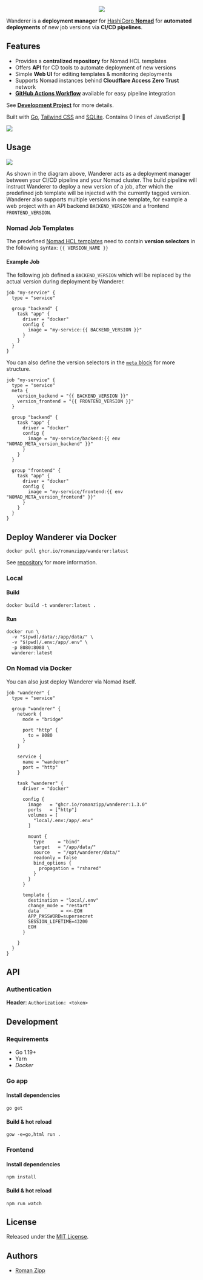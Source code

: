<p align="center">
  <img src="wordmark.png" />
</p>

Wanderer is a **deployment manager** for [HashiCorp **Nomad**](https://www.nomadproject.io/) for **automated deployments** of new job versions via **CI/CD pipelines**.

## Features

- Provides a **centralized repository** for Nomad HCL templates
- Offers **API** for CD tools to automate deployment of new versions
- Simple **Web UI** for editing templates & monitoring deployments
- Supports Nomad instances behind **Cloudflare Access Zero Trust** network
- [**GitHub Actions Workflow**](https://github.com/romanzipp/Wanderer-Action) available for easy pipeline integration

See [**Development Project**](https://github.com/users/romanzipp/projects/2/views/1) for more details.

Built with [Go](https://go.dev/), [Tailwind CSS](https://tailwindcss.com/) and [SQLite](https://sqlite.org/). Contains 0 lines of JavaScript 👀

![](art/ui.png)

## Usage

![](art/diagram.png)

As shown in the diagram above, Wanderer acts as a deployment manager between your CI/CD pipeline and your Nomad cluster. 
The build pipeline will instruct Wanderer to deploy a new version of a job, after which the predefined job template will be injected with the currently tagged version.
Wanderer also supports multiple versions in one template, for example a web project with an API backend `BACKEND_VERSION` and a frontend `FRONTEND_VERSION`.

### Nomad Job Templates

The predefined [Nomad HCL templates](https://developer.hashicorp.com/nomad/docs/job-specification) need to contain **version selectors** in the following syntax: `{{ VERSION_NAME }}`

#### Example Job

The following job defined a `BACKEND_VERSION` which will be replaced by the actual version during deployment by Wanderer.

```hcl
job "my-service" {
  type = "service"

  group "backend" {
    task "app" {
      driver = "docker"
      config {
        image = "my-service:{{ BACKEND_VERSION }}"
      }
    }
  } 
}
```

You can also define the version selectors in the [`meta` block](https://developer.hashicorp.com/nomad/docs/job-specification/meta) for more structure.

```hcl
job "my-service" {
  type = "service"
  meta {
    version_backend = "{{ BACKEND_VERSION }}"
    version_frontend = "{{ FRONTEND_VERSION }}"
  }

  group "backend" {
    task "app" {
      driver = "docker"
      config {
        image = "my-service/backend:{{ env "NOMAD_META_version_backend" }}"
      }
    }
  }

  group "frontend" {
    task "app" {
      driver = "docker"
      config {
        image = "my-service/frontend:{{ env "NOMAD_META_version_frontend" }}"
      }
    }
  }
}
```

## Deploy Wanderer via Docker

```
docker pull ghcr.io/romanzipp/wanderer:latest
```

See [repository](https://github.com/romanzipp/Wanderer/pkgs/container/wanderer) for more information.

### Local

#### Build

```shell
docker build -t wanderer:latest .
```

#### Run

```shell
docker run \
  -v "$(pwd)/data/:/app/data/" \
  -v "$(pwd)/.env:/app/.env" \
  -p 8080:8080 \
  wanderer:latest
```

### On Nomad via Docker

You can also just deploy Wanderer via Nomad itself.

```hcl
job "wanderer" {
  type = "service"
  
  group "wanderer" {
    network {
      mode = "bridge"

      port "http" {
        to = 8080
      }
    }

    service {
      name = "wanderer"
      port = "http"
    }

    task "wanderer" {
      driver = "docker"

      config {
        image   = "ghcr.io/romanzipp/wanderer:1.3.0"
        ports   = ["http"]
        volumes = [
          "local/.env:/app/.env"
        ]

        mount {
          type     = "bind"
          target   = "/app/data/"
          source   = "/opt/wanderer/data/"
          readonly = false
          bind_options {
            propagation = "rshared"
          }
        }
      }

      template {
        destination = "local/.env"
        change_mode = "restart"
        data        = <<-EOH
        APP_PASSWORD=supersecret
        SESSION_LIFETIME=43200
        EOH
      }

    }
  }
}

```

## API

### Authentication

**Header**: `Authorization: <token>`

## Development

### Requirements

- Go 1.19+
- Yarn
- _Docker_

### Go app

#### Install dependencies

```
go get
```

#### Build & hot reload

```shell
gow -e=go,html run .
```

### Frontend

#### Install dependencies

```
npm install
```

#### Build & hot reload

```shell
npm run watch
```

## License

Released under the [MIT License](LICENSE.md).

## Authors

- [Roman Zipp](https://github.com/romanzipp)
